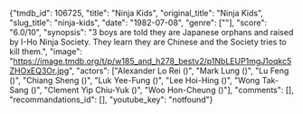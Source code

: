 {"tmdb_id": 106725, "title": "Ninja Kids", "original_title": "Ninja Kids", "slug_title": "ninja-kids", "date": "1982-07-08", "genre": [""], "score": "6.0/10", "synopsis": "3 boys are told they are Japanese orphans and raised by I-Ho Ninja Society. They learn they are Chinese and the Society tries to kill them.", "image": "https://image.tmdb.org/t/p/w185_and_h278_bestv2/p1NbLEUP1mgJ1oqkc5ZHOxEQ3Or.jpg", "actors": ["Alexander Lo Rei  ()", "Mark Lung ()", "Lu Feng ()", "Chiang Sheng ()", "Luk Yee-Fung ()", "Lee Hoi-Hing ()", "Wong Tak-Sang ()", "Clement Yip Chiu-Yuk ()", "Woo Hon-Cheung ()"], "comments": [], "recommandations_id": [], "youtube_key": "notfound"}